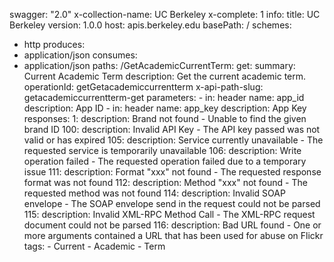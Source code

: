 swagger: "2.0"
x-collection-name: UC Berkeley
x-complete: 1
info:
  title: UC Berkeley
  version: 1.0.0
host: apis.berkeley.edu
basePath: /
schemes:
- http
produces:
- application/json
consumes:
- application/json
paths:
  /GetAcademicCurrentTerm:
    get:
      summary: Current Academic Term
      description: Get the current academic term.
      operationId: getGetacademiccurrentterm
      x-api-path-slug: getacademiccurrentterm-get
      parameters:
      - in: header
        name: app_id
        description: App ID
      - in: header
        name: app_key
        description: App Key
      responses:
        1:
          description: Brand not found - Unable to find the given brand ID
        100:
          description: Invalid API Key - The API key passed was not valid or has expired
        105:
          description: Service currently unavailable - The requested service is temporarily
            unavailable
        106:
          description: Write operation failed - The requested operation failed due
            to a temporary issue
        111:
          description: Format "xxx" not found - The requested response format was
            not found
        112:
          description: Method "xxx" not found - The requested method was not found
        114:
          description: Invalid SOAP envelope - The SOAP envelope send in the request
            could not be parsed
        115:
          description: Invalid XML-RPC Method Call - The XML-RPC request document
            could not be parsed
        116:
          description: Bad URL found - One or more arguments contained a URL that
            has been used for abuse on Flickr
      tags:
      - Current
      - Academic
      - Term